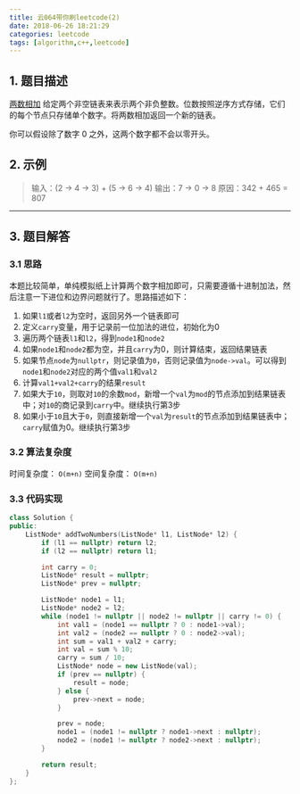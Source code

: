 ```yaml
---
title: 云064带你刷leetcode(2)
date: 2018-06-26 18:21:29
categories: leetcode
tags: [algorithm,c++,leetcode]
---
```


## 1. 题目描述
[两数相加](https://leetcode-cn.com/problems/add-two-numbers/description/)
给定两个非空链表来表示两个非负整数。位数按照逆序方式存储，它们的每个节点只存储单个数字。将两数相加返回一个新的链表。

你可以假设除了数字 0 之外，这两个数字都不会以零开头。

## 2. 示例
> 输入：(2 -> 4 -> 3) + (5 -> 6 -> 4)
> 输出：7 -> 0 -> 8
> 原因：342 + 465 = 807

<!--more-->

---

## 3. 题目解答
### 3.1 思路
本题比较简单，单纯模拟纸上计算两个数字相加即可，只需要遵循十进制加法，然后注意一下进位和边界问题就行了。思路描述如下：

1. 如果`l1`或者`l2`为空时，返回另外一个链表即可
2. 定义`carry`变量，用于记录前一位加法的进位，初始化为0
3. 遍历两个链表`l1`和`l2`，得到`node1`和`node2`
4. 如果`node1`和`node2`都为空，并且`carry`为0，则计算结束，返回结果链表
5. 如果节点`node`为`nullptr`，则记录值为`0`，否则记录值为`node->val`。可以得到`node1`和`node2`对应的两个值`val1`和`val2`
6. 计算`val1+val2+carry`的结果`result`
7. 如果大于`10`，则取对`10`的余数`mod`，新增一个`val`为`mod`的节点添加到结果链表中；对`10`的商记录到`carry`中。继续执行第3步
8. 如果小于`10`且大于`0`，则直接新增一个`val`为`result`的节点添加到结果链表中；`carry`赋值为0。继续执行第3步

### 3.2 算法复杂度
时间复杂度： `O(m+n)`
空间复杂度： `O(m+n)`

### 3.3 代码实现
```cpp
class Solution {
public:
    ListNode* addTwoNumbers(ListNode* l1, ListNode* l2) {
        if (l1 == nullptr) return l2;
        if (l2 == nullptr) return l1;

        int carry = 0;
        ListNode* result = nullptr;
        ListNode* prev = nullptr;

        ListNode* node1 = l1;
        ListNode* node2 = l2;
        while (node1 != nullptr || node2 != nullptr || carry != 0) {
            int val1 = (node1 == nullptr ? 0 : node1->val);
            int val2 = (node2 == nullptr ? 0 : node2->val);
            int sum = val1 + val2 + carry;
            int val = sum % 10;
            carry = sum / 10;
            ListNode* node = new ListNode(val);
            if (prev == nullptr) {
                result = node;
            } else {
                prev->next = node;
            }

            prev = node;
            node1 = (node1 != nullptr ? node1->next : nullptr);
            node2 = (node1 != nullptr ? node2->next : nullptr);
        }

        return result;
    }
};
```
